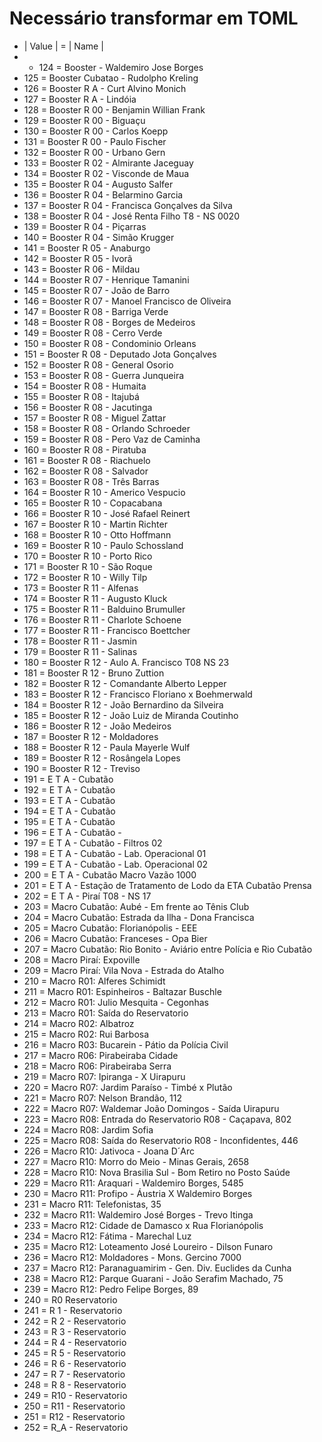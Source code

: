 # Necessário transformar em TOML

* | Value | = | Name | 
* - 124 = Booster - Waldemiro Jose Borges <br />
* 125 = Booster Cubatao - Rudolpho Kreling <br />
* 126 = Booster R A - Curt Alvino Monich <br />
* 127 = Booster R A - Lind&oacute;ia 
* 128 = Booster R 00 - Benjamin Willian Frank 
* 129 = Booster R 00 - Bigua&ccedil;u 
* 130 = Booster R 00 - Carlos Koepp 
* 131 = Booster R 00 - Paulo Fischer 
* 132 = Booster R 00 - Urbano Gern 
* 133 = Booster R 02 - Almirante Jaceguay 
* 134 = Booster R 02 - Visconde de Maua 
* 135 = Booster R 04 - Augusto Salfer 
* 136 = Booster R 04 - Belarmino Garcia 
* 137 = Booster R 04 - Francisca Gon&ccedil;alves da Silva 
* 138 = Booster R 04 - Jos&eacute; Renta Filho T8 - NS 0020
* 139 = Booster R 04 - Pi&ccedil;arras 
* 140 = Booster R 04 - Sim&atilde;o Krugger 
* 141 = Booster R 05 - Anaburgo 
* 142 = Booster R 05 - Ivor&atilde; 
* 143 = Booster R 06 - Mildau 
* 144 = Booster R 07 - Henrique Tamanini 
* 145 = Booster R 07 - Jo&atilde;o de Barro 
* 146 = Booster R 07 - Manoel Francisco de Oliveira 
* 147 = Booster R 08 - Barriga Verde 
* 148 = Booster R 08 - Borges de Medeiros 
* 149 = Booster R 08 - Cerro Verde 
* 150 = Booster R 08 - Condominio Orleans 
* 151 = Booster R 08 - Deputado Jota Gon&ccedil;alves 
* 152 = Booster R 08 - General Osorio 
* 153 = Booster R 08 - Guerra Junqueira 
* 154 = Booster R 08 - Humaita 
* 155 = Booster R 08 - Itajub&aacute; 
* 156 = Booster R 08 - Jacutinga 
* 157 = Booster R 08 - Miguel Zattar 
* 158 = Booster R 08 - Orlando Schroeder 
* 159 = Booster R 08 - Pero Vaz de Caminha 
* 160 = Booster R 08 - Piratuba 
* 161 = Booster R 08 - Riachuelo 
* 162 = Booster R 08 - Salvador 
* 163 = Booster R 08 - Tr&ecirc;s Barras 
* 164 = Booster R 10 - Americo Vespucio 
* 165 = Booster R 10 - Copacabana 
* 166 = Booster R 10 - Jos&eacute; Rafael Reinert 
* 167 = Booster R 10 - Martin Richter 
* 168 = Booster R 10 - Otto Hoffmann 
* 169 = Booster R 10 - Paulo Schossland 
* 170 = Booster R 10 - Porto Rico 
* 171 = Booster R 10 - S&atilde;o Roque 
* 172 = Booster R 10 - Willy Tilp 
* 173 = Booster R 11 - Alfenas 
* 174 = Booster R 11 - Augusto Kluck 
* 175 = Booster R 11 - Balduino Brumuller 
* 176 = Booster R 11 - Charlote Schoene 
* 177 = Booster R 11 - Francisco Boettcher 
* 178 = Booster R 11 - Jasmin 
* 179 = Booster R 11 - Salinas 
* 180 = Booster R 12 - Aulo A. Francisco T08 NS 23
* 181 = Booster R 12 - Bruno Zuttion 
* 182 = Booster R 12 - Comandante Alberto Lepper 
* 183 = Booster R 12 - Francisco Floriano x Boehmerwald 
* 184 = Booster R 12 - Jo&atilde;o Bernardino da Silveira 
* 185 = Booster R 12 - Jo&atilde;o Luiz de Miranda Coutinho
* 186 = Booster R 12 - Jo&atilde;o Medeiros 
* 187 = Booster R 12 - Moldadores 
* 188 = Booster R 12 - Paula Mayerle Wulf 
* 189 = Booster R 12 - Ros&acirc;ngela Lopes 
* 190 = Booster R 12 - Treviso 
* 191 = E T A - Cubat&atilde;o 
* 192 = E T A - Cubat&atilde;o 
* 193 = E T A - Cubat&atilde;o 
* 194 = E T A - Cubat&atilde;o 
* 195 = E T A - Cubat&atilde;o 
* 196 = E T A - Cubat&atilde;o - 
* 197 = E T A - Cubat&atilde;o - Filtros 02
* 198 = E T A - Cubat&atilde;o - Lab. Operacional 01
* 199 = E T A - Cubat&atilde;o - Lab. Operacional 02
* 200 = E T A - Cubat&atilde;o Macro Vaz&atilde;o 1000 
* 201 = E T A - Esta&ccedil;&atilde;o de Tratamento de Lodo da ETA Cubat&atilde;o Prensa
* 202 = E T A - Pira&iacute; T08 - NS 17
* 203 = Macro Cubat&atilde;o: Aub&eacute; - Em frente ao T&ecirc;nis Club 
* 204 = Macro Cubat&atilde;o: Estrada da Ilha - Dona Francisca 
* 205 = Macro Cubat&atilde;o: Florian&oacute;polis - EEE 
* 206 = Macro Cubat&atilde;o: Franceses - Opa Bier 
* 207 = Macro Cubat&atilde;o: Rio Bonito - Avi&aacute;rio entre Pol&iacute;cia e Rio Cubat&atilde;o 
* 208 = Macro Pira&iacute;: Expoville 
* 209 = Macro Pira&iacute;: Vila Nova - Estrada do Atalho 
* 210 = Macro R01: Alferes Schimidt 
* 211 = Macro R01: Espinheiros - Baltazar Buschle 
* 212 = Macro R01: Julio Mesquita - Cegonhas 
* 213 = Macro R01: Sa&iacute;da do Reservatorio 
* 214 = Macro R02: Albatroz 
* 215 = Macro R02: Rui Barbosa
* 216 = Macro R03: Bucarein - P&aacute;tio da Pol&iacute;cia Civil 
* 217 = Macro R06: Pirabeiraba Cidade 
* 218 = Macro R06: Pirabeiraba Serra 
* 219 = Macro R07: Ipiranga - X Uirapuru 
* 220 = Macro R07: Jardim Para&iacute;so - Timb&eacute; x Plut&atilde;o 
* 221 = Macro R07: Nelson Brand&atilde;o, 112 
* 222 = Macro R07: Waldemar Jo&atilde;o Domingos - Sa&iacute;da Uirapuru
* 223 = Macro R08: Entrada do Reservatorio R08 - Ca&ccedil;apava, 802 
* 224 = Macro R08: Jardim Sofia 
* 225 = Macro R08: Sa&iacute;da do Reservatorio R08 - Inconfidentes, 446 
* 226 = Macro R10: Jativoca - Joana D&acute;Arc 
* 227 = Macro R10: Morro do Meio - Minas Gerais, 2658 
* 228 = Macro R10: Nova Brasilia Sul - Bom Retiro no Posto Sa&uacute;de
* 229 = Macro R11: Araquari - Waldemiro Borges, 5485 
* 230 = Macro R11: Profipo - &Aacute;ustria X Waldemiro Borges 
* 231 = Macro R11: Telefonistas, 35 
* 232 = Macro R11: Waldemiro Jos&eacute; Borges - Trevo Itinga 
* 233 = Macro R12: Cidade de Damasco x Rua Florian&oacute;polis 
* 234 = Macro R12: F&aacute;tima - Marechal Luz 
* 235 = Macro R12: Loteamento Jos&eacute; Loureiro - Dilson Funaro 
* 236 = Macro R12: Moldadores - Mons. Gercino 7000 
* 237 = Macro R12: Paranaguamirim - Gen. Div. Euclides da Cunha 
* 238 = Macro R12: Parque Guarani - Jo&atilde;o Serafim Machado, 75 
* 239 = Macro R12: Pedro Felipe Borges, 89 
* 240 = R0 Reservatorio
* 241 = R 1 - Reservatorio
* 242 = R 2 - Reservatorio
* 243 = R 3 - Reservatorio
* 244 = R 4 - Reservatorio
* 245 = R 5 - Reservatorio
* 246 = R 6 - Reservatorio
* 247 = R 7 - Reservatorio
* 248 = R 8 - Reservatorio
* 249 = R10 - Reservatorio
* 250 = R11 - Reservatorio
* 251 = R12 - Reservatorio
* 252 = R_A - Reservatorio
